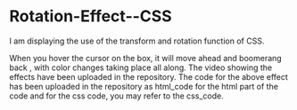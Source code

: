 # Rotation-Effect--CSS
[](video/css.mp4)
I am displaying the use of the transform and rotation function of CSS.

When you hover the cursor on the box, it will move ahead and boomerang back , with color changes taking place all along. 
The video showing the effects have been uploaded in the repository. 
The code for the above effect has been uploaded in the repository as html_code for the html part of the code and for the css code, you may refer to the css_code.
